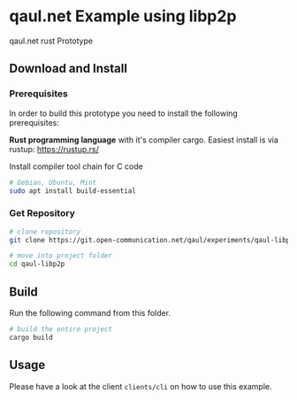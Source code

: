 # qaul.net Example using libp2p

qaul.net rust Prototype
## Download and Install
### Prerequisites

In order to build this prototype you need to install the following prerequisites:

**Rust programming language** with it's compiler cargo.
Easiest install is via rustup: https://rustup.rs/

Install compiler tool chain for C code

```sh
# Debian, Ubuntu, Mint
sudo apt install build-essential
```

### Get Repository

```sh
# clone repository
git clone https://git.open-communication.net/qaul/experiments/qaul-libp2p.git

# move into project folder
cd qaul-libp2p
```

## Build

Run the following command from this folder.

```sh
# build the entire project
cargo build
```

## Usage

Please have a look at the client `clients/cli` on how to use this example.

